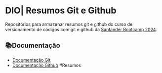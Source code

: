 
# DIO| Resumos Git e Github
Repositórios para armazenar resumos git e github do curso de versionamento de códigos com git e github
da [Santander Bootcamp 2024](https://www.Dio.me/).

## 📚Documentação 

- [Documentação Git](https://git-scm.com/doc)
- [Documentação Github](https://docs.github.com)
#Resumos
